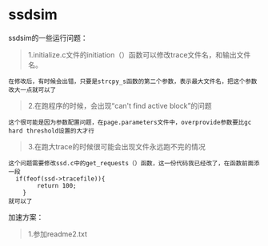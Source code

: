 # ssdsim
ssdsim的一些运行问题：
> 1.initialize.c文件的initiation（）函数可以修改trace文件名，和输出文件名。

    在修改后，有时候会出错，只要是strcpy_s函数的第二个参数，表示最大文件名，把这个参数改大一点就可以了
> 2.在跑程序的时候，会出现“can't find active block”的问题

    这个很可能是因为参数配置问题，在page.parameters文件中，overprovide参数要比gc hard threshold设置的大才行
> 3.在跑大trace的时候很可能会出现文件永远跑不完的情况

    这个问题需要修改ssd.c中的get_requests（）函数，这一份代码我已经改了，在函数前面添一段
      if(feof(ssd->tracefile)){
		    return 100; 
	    }
    就可以了
加速方案：
> 1.参加readme2.txt
